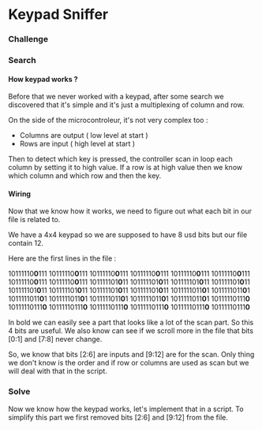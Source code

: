 # Keypad Sniffer

### Challenge



### Search

#### How keypad works ?

Before that we never worked with a keypad, after some search we discovered that it's simple and it's just a multiplexing of column and row.

On the side of the microcontroleur, it's not very complex too : 

- Columns are output ( low level at start )
- Rows are input ( high level at start )

Then to detect which key is pressed, the controller scan in loop each column by setting it to high value. If a row is at high value then we know which column and which row and then the key. 

#### Wiring

Now that we know how it works, we need to figure out what each bit in our file is related to.

We have a 4x4 keypad so we are supposed to have 8 usd bits but our file contain 12.

Here are the first lines in the file :

10111110**0**111
10111110**0**111
10111110**0**111
10111110**0**111
10111110**0**111
10111110**0**111
10111110**0**111
10111110**0**111
101111101**0**11
101111101**0**11
101111101**0**11
101111101**0**11
101111101**0**11
101111101**0**11
101111101**0**11
101111101**0**11
1011111011**0**1
1011111011**0**1
1011111011**0**1
1011111011**0**1
1011111011**0**1
1011111011**0**1
1011111011**0**1
10111110111**0**
10111110111**0**
10111110111**0**
10111110111**0**
10111110111**0**
10111110111**0**
10111110111**0**

In bold we can easily see a part that looks like a lot of the scan part. So this 4 bits are useful. We also know can see if we scroll more in the file that bits [0:1] and [7:8] never change.

So, we know that bits [2:6] are inputs and [9:12] are for the scan. Only thing we don't know is the order and if row or columns are used as scan but we will deal with that in the script.

###  Solve

Now we know how the keypad works, let's implement that in a script.
To simplify this part we first removed bits [2:6] and [9:12] from the file.

